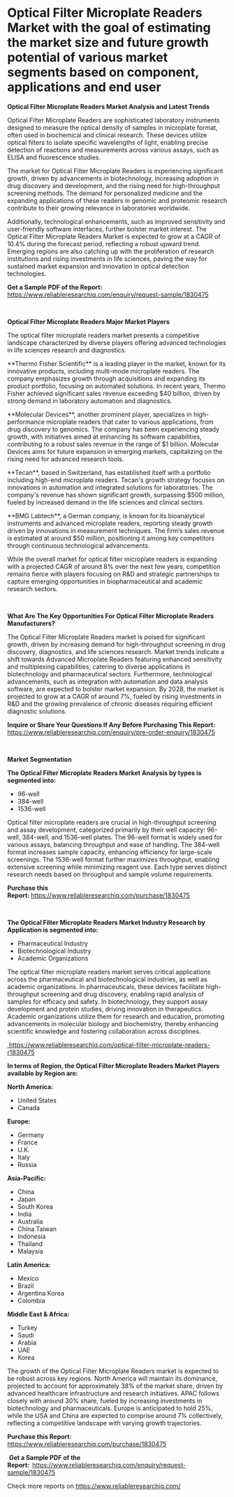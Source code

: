 <p><h1>Optical Filter Microplate Readers Market with the goal of estimating the market size and future growth potential of various market segments based on component, applications and end user</h1></p><p><strong>Optical Filter Microplate Readers Market Analysis and Latest Trends</strong></p>
<p><p>Optical Filter Microplate Readers are sophisticated laboratory instruments designed to measure the optical density of samples in microplate format, often used in biochemical and clinical research. These devices utilize optical filters to isolate specific wavelengths of light, enabling precise detection of reactions and measurements across various assays, such as ELISA and fluorescence studies. </p><p>The market for Optical Filter Microplate Readers is experiencing significant growth, driven by advancements in biotechnology, increasing adoption in drug discovery and development, and the rising need for high-throughput screening methods. The demand for personalized medicine and the expanding applications of these readers in genomic and proteomic research contribute to their growing relevance in laboratories worldwide. </p><p>Additionally, technological enhancements, such as improved sensitivity and user-friendly software interfaces, further bolster market interest. The Optical Filter Microplate Readers Market is expected to grow at a CAGR of 10.4% during the forecast period, reflecting a robust upward trend. Emerging regions are also catching up with the proliferation of research institutions and rising investments in life sciences, paving the way for sustained market expansion and innovation in optical detection technologies.</p></p>
<p><strong>Get a Sample PDF of the Report:&nbsp;</strong> <a href="https://www.reliableresearchiq.com/enquiry/request-sample/1830475?utm_campaign=2277&utm_medium=2&utm_source=Github&utm_content=ia&utm_term=12042025&utm_id=optical-filter-microplate-readers">https://www.reliableresearchiq.com/enquiry/request-sample/1830475</a></p>
<p>&nbsp;</p>
<p><strong>Optical Filter Microplate Readers Major Market Players</strong></p>
<p><p>The optical filter microplate readers market presents a competitive landscape characterized by diverse players offering advanced technologies in life sciences research and diagnostics. </p><p>**Thermo Fisher Scientific** is a leading player in the market, known for its innovative products, including multi-mode microplate readers. The company emphasizes growth through acquisitions and expanding its product portfolio, focusing on automated solutions. In recent years, Thermo Fisher achieved significant sales revenue exceeding $40 billion, driven by strong demand in laboratory automation and diagnostics.</p><p>**Molecular Devices**, another prominent player, specializes in high-performance microplate readers that cater to various applications, from drug discovery to genomics. The company has been experiencing steady growth, with initiatives aimed at enhancing its software capabilities, contributing to a robust sales revenue in the range of $1 billion. Molecular Devices aims for future expansion in emerging markets, capitalizing on the rising need for advanced research tools.</p><p>**Tecan**, based in Switzerland, has established itself with a portfolio including high-end microplate readers. Tecan's growth strategy focuses on innovations in automation and integrated solutions for laboratories. The company's revenue has shown significant growth, surpassing $500 million, fueled by increased demand in the life sciences and clinical sectors.</p><p>**BMG Labtech**, a German company, is known for its bioanalytical instruments and advanced microplate readers, reporting steady growth driven by innovations in measurement techniques. The firm’s sales revenue is estimated at around $50 million, positioning it among key competitors through continuous technological advancements.</p><p>While the overall market for optical filter microplate readers is expanding with a projected CAGR of around 8% over the next few years, competition remains fierce with players focusing on R&D and strategic partnerships to capture emerging opportunities in biopharmaceutical and academic research sectors.</p></p>
<p>&nbsp;</p>
<p><strong>What Are The Key Opportunities For Optical Filter Microplate Readers Manufacturers?</strong></p>
<p><p>The Optical Filter Microplate Readers market is poised for significant growth, driven by increasing demand for high-throughput screening in drug discovery, diagnostics, and life sciences research. Market trends indicate a shift towards Advanced Microplate Readers featuring enhanced sensitivity and multiplexing capabilities, catering to diverse applications in biotechnology and pharmaceutical sectors. Furthermore, technological advancements, such as integration with automation and data analysis software, are expected to bolster market expansion. By 2028, the market is projected to grow at a CAGR of around 7%, fueled by rising investments in R&D and the growing prevalence of chronic diseases requiring efficient diagnostic solutions.</p></p>
<p><strong>Inquire or Share Your Questions If Any Before Purchasing This Report:</strong> <a href="https://www.reliableresearchiq.com/enquiry/pre-order-enquiry/1830475?utm_campaign=2277&utm_medium=2&utm_source=Github&utm_content=ia&utm_term=12042025&utm_id=optical-filter-microplate-readers">https://www.reliableresearchiq.com/enquiry/pre-order-enquiry/1830475</a></p>
<p>&nbsp;</p>
<p><strong>Market Segmentation</strong></p>
<p><strong>The Optical Filter Microplate Readers Market Analysis by types is segmented into:</strong></p>
<p><ul><li>96-well</li><li>384-well</li><li>1536-well</li></ul></p>
<p><p>Optical filter microplate readers are crucial in high-throughput screening and assay development, categorized primarily by their well capacity: 96-well, 384-well, and 1536-well plates. The 96-well format is widely used for various assays, balancing throughput and ease of handling. The 384-well format increases sample capacity, enhancing efficiency for large-scale screenings. The 1536-well format further maximizes throughput, enabling extensive screening while minimizing reagent use. Each type serves distinct research needs based on throughput and sample volume requirements.</p></p>
<p><strong>Purchase this Report:&nbsp;</strong><a href="https://www.reliableresearchiq.com/purchase/1830475?utm_campaign=2277&utm_medium=2&utm_source=Github&utm_content=ia&utm_term=12042025&utm_id=optical-filter-microplate-readers">https://www.reliableresearchiq.com/purchase/1830475</a></p>
<p>&nbsp;</p>
<p><strong>The Optical Filter Microplate Readers Market Industry Research by Application is segmented into:</strong></p>
<p><ul><li>Pharmaceutical Industry</li><li>Biotechnological Industry</li><li>Academic Organizations</li></ul></p>
<p><p>The optical filter microplate readers market serves critical applications across the pharmaceutical and biotechnological industries, as well as academic organizations. In pharmaceuticals, these devices facilitate high-throughput screening and drug discovery, enabling rapid analysis of samples for efficacy and safety. In biotechnology, they support assay development and protein studies, driving innovation in therapeutics. Academic organizations utilize them for research and education, promoting advancements in molecular biology and biochemistry, thereby enhancing scientific knowledge and fostering collaboration across disciplines.</p></p>
<p><a href="https://www.reliableresearchiq.com/optical-filter-microplate-readers-r1830475?utm_campaign=2277&utm_medium=2&utm_source=Github&utm_content=ia&utm_term=12042025&utm_id=optical-filter-microplate-readers">&nbsp;https://www.reliableresearchiq.com/optical-filter-microplate-readers-r1830475</a></p>
<p><strong>In terms of Region, the Optical Filter Microplate Readers Market Players available by Region are:</strong></p>
<p>
    <p> <strong> North America: </strong>
        <ul>
            <li>United States</li>
            <li>Canada</li>
        </ul>
        </p> 
    <p> <strong> Europe: </strong>
        <ul>
            <li>Germany</li>
            <li>France</li>
            <li>U.K.</li>
            <li>Italy</li>
            <li>Russia</li>
        </ul>
        </p> 
    <p> <strong> Asia-Pacific: </strong>
        <ul>
            <li>China</li>
            <li>Japan</li>
            <li>South Korea</li>
            <li>India</li>
            <li>Australia</li>
            <li>China Taiwan</li>
            <li>Indonesia</li>
            <li>Thailand</li>
            <li>Malaysia</li>
        </ul>
        </p> 
    <p> <strong> Latin America: </strong>
        <ul>
            <li>Mexico</li>
            <li>Brazil</li>
            <li>Argentina Korea</li>
            <li>Colombia</li>
        </ul>
        </p> 
    <p> <strong> Middle East & Africa: </strong>
        <ul>
            <li>Turkey</li>
            <li>Saudi</li>
            <li>Arabia</li>
            <li>UAE</li>
            <li>Korea</li>
        </ul>
    </p>
    </p>
<p><p>The growth of the Optical Filter Microplate Readers market is expected to be robust across key regions. North America will maintain its dominance, projected to account for approximately 38% of the market share, driven by advanced healthcare infrastructure and research initiatives. APAC follows closely with around 30% share, fueled by increasing investments in biotechnology and pharmaceuticals. Europe is anticipated to hold 25%, while the USA and China are expected to comprise around 7% collectively, reflecting a competitive landscape with varying growth trajectories.</p></p>
<p><strong>Purchase this Report: </strong><a href="https://www.reliableresearchiq.com/purchase/1830475?utm_campaign=2277&utm_medium=2&utm_source=Github&utm_content=ia&utm_term=12042025&utm_id=optical-filter-microplate-readers">https://www.reliableresearchiq.com/purchase/1830475</a></p>
<p>&nbsp;<strong>Get a Sample PDF of the Report:&nbsp;&nbsp;</strong><a href="https://www.reliableresearchiq.com/enquiry/request-sample/1830475?utm_campaign=2277&utm_medium=2&utm_source=Github&utm_content=ia&utm_term=12042025&utm_id=optical-filter-microplate-readers">https://www.reliableresearchiq.com/enquiry/request-sample/1830475</a></p>
<p><strong></strong></p>
<p>Check more reports on <a href="https://www.reliableresearchiq.com/?utm_campaign=2277&utm_medium=2&utm_source=Github&utm_content=ia&utm_term=12042025&utm_id=optical-filter-microplate-readers">https://www.reliableresearchiq.com/</a></p>